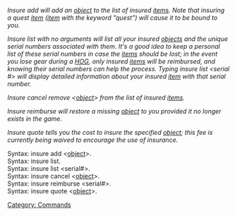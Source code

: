 *Insure add will add an [object](:Category:_Objects "wikilink") to the
list of insured [items](:Category:_Objects "wikilink"). Note that
insuring a quest [item](:Category:_Objects "wikilink")
([item](:Category:_Objects "wikilink") with the keyword "quest") will
cause it to be bound to you.*

*Insure list with no arguments will list all your insured
[objects](:Category:_Objects "wikilink") and the unique serial numbers
associated with them. It's a good idea to keep a personal list of these
serial numbers in case the [items](:Category:_Objects "wikilink") should
be lost; in the event you lose gear during a
[HOG](Hogathons "wikilink"), only insured
[items](:Category:_Objects "wikilink") will be reimbursed, and knowing
their serial numbers can help the process. Typing insure list \<serial
\#\> will display detailed information about your insured
[item](:Category:_Objects "wikilink") with that serial number.*

*Insure cancel remove \<[object](:Category:_Objects "wikilink")\> from
the list of insured [items](:Category:_Objects "wikilink").*

*Insure reimburse will restore a missing
[object](:Category:_Objects "wikilink") to you provided it no longer
exists in the game.*

*Insure quote tells you the cost to insure the specified
[object](:Category:_Objects "wikilink"); this fee is currently being
waived to encourage the use of insurance.*

Syntax: insure add \<[object](:Category:_Objects "wikilink")\>.  
Syntax: insure list.  
Syntax: insure list \<serial#\>.  
Syntax: insure cancel \<[object](:Category:_Objects "wikilink")\>.  
Syntax: insure reimburse \<serial#\>.  
Syntax: insure quote \<[object](:Category:_Objects "wikilink")\>.  

[Category: Commands](Category:_Commands "wikilink")
